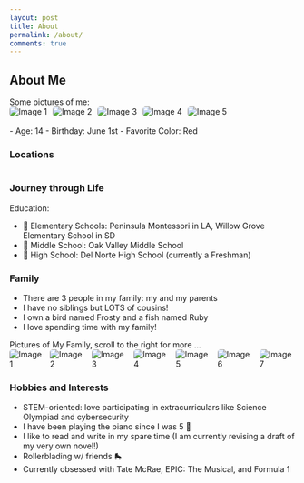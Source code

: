 ```yaml
---
layout: post
title: About
permalink: /about/
comments: true
---
```


## About Me

<comment>
Some pictures of me:
</comment>
<div class="image-gallery">
  <img src="{{site.baseurl}}/images/Pics/me_and_beach.jpg" alt="Image 1">
  <img src="{{site.baseurl}}/images/Pics/me_and_cat.jpg" alt="Image 2">
  <img src="{{site.baseurl}}/images/Pics/me_at_convention.jpg" alt="Image 3">
  <img src="{{site.baseurl}}/images/Pics/me_in_india.jpg" alt="Image 4">
  <img src="{{site.baseurl}}/images/Pics/me_watermelon.jpg" alt="Image 5">
</div>
<br>
- Age: 14
- Birthday: June 1st
- Favorite Color: Red

### Locations

<style>
    /* Style looks pretty compact, 
       - grid-container and grid-item are referenced the code 
    */
    .grid-container {
        display: grid;
        grid-template-columns: repeat(auto-fill, minmax(150px, 1fr)); /* Dynamic columns */
        gap: 10px;
    }
    .grid-item {
        text-align: center;
    }
    .grid-item img {
        width: 100%;
        height: 100px; /* Fixed height for uniformity */
        object-fit: contain; /* Ensure the image fits within the fixed height */
    }
    .grid-item p {
        margin: 5px 0; /* Add some margin for spacing */
    }

    .image-gallery {
        display: flex;
        flex-wrap: nowrap;
        overflow-x: auto;
        gap: 10px;
        }

    .image-gallery img {
        max-height: 150px;
        object-fit: cover;
        border-radius: 5px;
    }
</style>

<!-- This grid_container class is used by CSS styling and the id is used by JavaScript connection -->
<div class="grid-container" id="grid_container">
    <!-- content will be added here by JavaScript -->
</div>

<script>
    // 1. Make a connection to the HTML container defined in the HTML div
    var container = document.getElementById("grid_container"); // This container connects to the HTML div

    // 2. Define a JavaScript object for our http source and our data rows for the Living in the World grid
    var http_source = "https://upload.wikimedia.org/wikipedia/commons/";
    var living_in_the_world = [
        {"flag": "0/01/Flag_of_California.svg", "greeting": "born in Los Angeles", "description": "California - forever"},
        {"flag": "4/41/Flag_of_India.svg", "greeting": "nationality: Indian", "description": "India 🇮🇳"}
    ];

    // 3a. Consider how to update style count for size of container
    // The grid-template-columns has been defined as dynamic with auto-fill and minmax

    // 3b. Build grid items inside of our container for each row of data
    for (const location of living_in_the_world) {
        // Create a "div" with "class grid-item" for each row
        var gridItem = document.createElement("div");
        gridItem.className = "grid-item";  // This class name connects the gridItem to the CSS style elements
        // Add "img" HTML tag for the flag
        var img = document.createElement("img");
        img.src = http_source + location.flag; // concatenate the source and flag
        img.alt = location.flag + " Flag"; // add alt text for accessibility

        // Add "p" HTML tag for the description
        var description = document.createElement("p");
        description.textContent = location.description; // extract the description

        // Add "p" HTML tag for the greeting
        var greeting = document.createElement("p");
        greeting.textContent = location.greeting;  // extract the greeting

        // Append img and p HTML tags to the grid item DIV
        gridItem.appendChild(img);
        gridItem.appendChild(description);
        gridItem.appendChild(greeting);

        // Append the grid item DIV to the container DIV
        container.appendChild(gridItem);
    }
</script>

### Journey through Life

Education:

- 🏫 Elementary Schools: Peninsula Montessori in LA, Willow Grove Elementary School in SD
- 🏫 Middle School: Oak Valley Middle School
- 🏫 High School: Del Norte High School (currently a Freshman)

### Family

- There are 3 people in my family: my and my parents
- I have no siblings but LOTS of cousins!
- I own a bird named Frosty and a fish named Ruby
- I love spending time with my family!


<comment>
Pictures of My Family, scroll to the right for more ...
</comment>
<div class="image-gallery">
  <img src="{{site.baseurl}}/images/Pics/IMG_8239.jpg" alt="Image 1">
  <img src="{{site.baseurl}}/images/Pics/IMG_5760.jpg" alt="Image 2">
  <img src="{{site.baseurl}}/images/Pics/IMG_5463.jpg" alt="Image 3">
  <img src="{{site.baseurl}}/images/Pics/IMG_3700.jpg" alt="Image 4">
  <img src="{{site.baseurl}}/images/Pics/IMG_3447.jpg" alt="Image 5">
  <img src="{{site.baseurl}}/images/Pics/IMG_1837.jpg" alt="Image 6">
  <img src="{{site.baseurl}}/images/about/lora_fam2.jpg" alt="Image 7">
</div>

### Hobbies and Interests

- STEM-oriented: love participating in extracurriculars like Science Olympiad and cybersecurity
- I have been playing the piano since I was 5 🎹
- I like to read and write in my spare time (I am currently revising a draft of my very own novel!)
- Rollerblading w/ friends 🛼
- Currently obsessed with Tate McRae, EPIC: The Musical, and Formula 1



